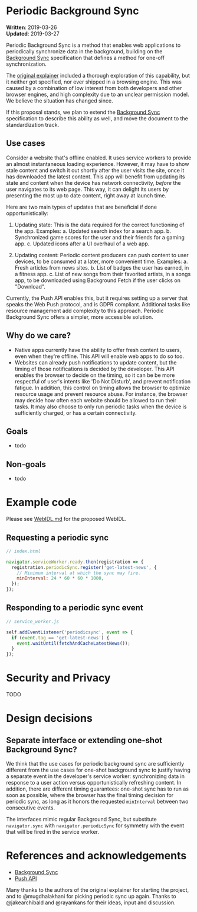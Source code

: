 # Periodic Background Sync

**Written**: 2019-03-26<br/>
**Updated**: 2019-03-27

Periodic Background Sync is a method that enables web applications to periodically synchronize data
in the background, building on the [Background Sync](https://wicg.github.io/BackgroundSync/spec/)
specification that defines a method for one-off synchronization.

The [original explainer](https://github.com/WICG/BackgroundSync/blob/master/explainer.md#periodic-synchronization-in-design)
included a thorough exploration of this capability, but it neither got specified, nor ever shipped
in a browsing engine. This was caused by a combination of low interest from both developers and
other browser engines, and high complexity due to an unclear permission model. We believe the
situation has changed since.

If this proposal stands, we plan to extend the [Background Sync](https://wicg.github.io/BackgroundSync/spec/)
specification to describe this ability as well, and move the document to the standardization track.

## Use cases
  Consider a website that's offline enabled. It uses service workers to provide an almost
  instantaneous loading experience. However, it may have to show stale content and switch it out
  shortly after the user visits the site, once it has downloaded the latest content.
  This app will benefit from updating its state and content when the device has network
  connectivity, *before* the user navigates to its web page. This way, it can delight its users by
  presenting the most up to date content, right away at launch time.

  Here are two main types of updates that are beneficial if done opportunistically:
  1. Updating state:
     This is the data required for the correct functioning of the app. Examples:
     a. Updated search index for a search app.
     b. Synchronized game scores for the user and their friends for a gaming app.
     c. Updated icons after a UI overhaul of a web app.

  2. Updating content:
     Periodic content producers can push content to user devices, to be consumed at a later, more
     convenient time. Examples:
     a. Fresh articles from news sites.
     b. List of badges the user has earned, in a fitness app.
     c. List of new songs from their favorited artists, in a songs app, to be downloaded using
        Background Fetch if the user clicks on "Download".

  Currently, the Push API enables this, but it requires setting up a server that speaks the Web
  Push protocol, and is GDPR compliant. Additional tasks like resource management add complexity to
  this approach. Periodic Background Sync offers a simpler, more accessible solution.

## Why do we care?
  * Native apps currently have the ability to offer fresh content to users, even when they're 
  offline. This API will enable web apps to do so too.
  * Websites can already push notifications to update content, but the timing of those notifications
  is decided by the developer. This API enables the browser to decide on the timing, so it can be
  be more respectful of user's intents like 'Do Not Disturb', and prevent notification fatigue.
  In addition, this control on timing allows the browser to optimize resource usage and prevent
  resource abuse. For instance, the browser may decide how often each website should be allowed to
  run their tasks. It may also choose to only run periodic tasks when the device is sufficiently
  charged, or has a certain connectivity.

## Goals
  * todo

## Non-goals
  * todo

# Example code

Please see [WebIDL.md](WebIDL.md) for the proposed WebIDL.

## Requesting a periodic sync
```javascript
// index.html

navigator.serviceWorker.ready.then(registration => {
  registration.periodicSync.register('get-latest-news', {
    // Minimum interval at which the sync may fire.
    minInterval: 24 * 60 * 60 * 1000,
  });
});
````

## Responding to a periodic sync event
```javascript
// service_worker.js

self.addEventListener('periodicsync', event => {
  if (event.tag == 'get-latest-news') {
    event.waitUntil(fetchAndCacheLatestNews());
  }
});
```

# Security and Privacy

TODO

# Design decisions

## Separate interface or extending one-shot Background Sync?
We think that the use cases for periodic background sync are sufficiently different from the use
cases for one-shot background sync to justify having a separate event in the developer's service
worker: synchronizing data in response to a user action versus opportunistically refreshing
content. In addition, there are different timing guarantees: one-shot sync has to run as soon as
possible, where the browser has the final timing decision for periodic sync, as long as it
honors the requested `minInterval` between two consecutive events.

The interfaces mimic regular Background Sync, but substitute `navigator.sync` with
`navigator.periodicSync` for symmetry with the event that will be fired in the service worker.

# References and acknowledgements

  * [Background Sync](https://wicg.github.io/BackgroundSync/spec/)
  * [Push API](https://w3c.github.io/push-api/)

Many thanks to the authors of the original explainer for starting the project, and to @mugdhalakhani
for picking periodic sync up again. Thanks to @jakearchibald and @rayankans for their ideas, input
and discussion.
